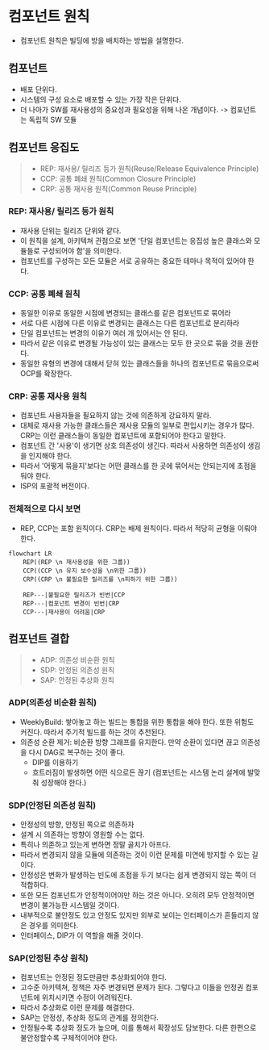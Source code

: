 # 컴포넌트 원칙

- 컴포넌트 원칙은 빌딩에 방을 배치하는 방법을 설명한다.

## 컴포넌트 
- 배포 단위다.
- 시스템의 구성 요소로 배포할 수 있는 가장 작은 단위다.
- 더 나아가 SW를 재사용성의 중요성과 필요성을 위해 나온 개념이다. -> 컴포넌트는 독립적 SW 모듈

## 컴포넌트 응집도
> - REP: 재사용/ 릴리즈 등가 원칙(Reuse/Release Equivalence Principle)
> - CCP: 공통 폐쇄 원칙(Common Closure Principle)
> - CRP: 공통 재사용 원칙(Common Reuse Principle)


### REP: 재사용/ 릴리즈 등가 원칙
- 재사용 단위는 릴리즈 단위와 같다.
- 이 원칙을 설계, 아키텍쳐 관점으로 보면 '단일 컴포넌트는 응집성 높은 클래스와 모듈들로 구성되어야 함'을 의미한다.
- 컴포넌트를 구성하는 모든 모듈은 서로 공유하는 중요한 테마나 목적이 있어야 한다.

### CCP: 공통 폐쇄 원칙
- 동일한 이유로 동일한 시점에 변경되는 클래스를 같은 컴포넌트로 묶어라
- 서로 다른 시점에 다른 이유로 변경되는 클래스는 다른 컴포넌트로 분리하라
- 단일 컴포넌트는 변경의 이유가 여러 개 있어서는 안 된다.
- 따라서 같은 이유로 변경될 가능성이 있는 클래스는 모두 한 곳으로 묶을 것을 권한다.
- 동일한 유형의 변경에 대해서 닫혀 있는 클래스들을 하나의 컴포넌트로 묶음으로써 OCP를 확장한다.

### CRP: 공통 재사용 원칙
- 컴포넌트 사용자들을 필요하지 않는 것에 의존하게 강요하지 말라.
- 대체로 재사용 가능한 클래스들은 재사용 모듈의 일부로 편입시키는 경우가 많다. CRP는 이런 클래스들이 동일한 컴포넌트에 포함되어야 한다고 말한다.
- 컴포넌트 간 '사용'이 생기면 상호 의존성이 생긴다. 따라서 사용하면 의존성이 생김을 인지해야 한다.
- 따라서 '어떻게 묶을지'보다는 어떤 클래스를 한 곳에 묶어서는 안되는지에 초점을 둬야 한다. 
- ISP의 포괄적 버전이다.

### 전체적으로 다시 보면
- REP, CCP는 포함 원칙이다. CRP는 배제 원칙이다. 따라서 적당히 균형을 이뤄야 한다.
```mermaid
flowchart LR
    REP((REP \n 재사용성을 위한 그룹))
    CCP((CCP \n 유지 보수성을 \n위한 그룹))
    CRP((CRP \n 불필요한 릴리즈를 \n피하기 위한 그룹))

    REP---|불필요한 릴리즈가 빈번|CCP
    REP---|컴포넌트 변경이 빈번|CRP
    CCP---|재사용이 어려움|CRP
```

## 컴포넌트 결합
> - ADP: 의존성 비순환 원칙
> - SDP: 안정된 의존성 원칙
> - SAP: 안정된 추상화 원칙

### ADP(의존성 비순환 원칙)
- WeeklyBuild: 쌓아놓고 하는 빌드는 통합을 위한 통합을 해야 한다. 또한 위험도 커진다. 따라서 주기적 빌드를 하는 것이 추천된다.
- 의존성 순환 제거: 비순환 방향 그래프를 유지한다. 만약 순환이 있다면 끊고 의존성을 다시 DAG로 복구하는 것이 좋다.
  - DIP를 이용하기
  - 흐트러짐이 발생하면 어떤 식으로든 끊기 (컴포넌트는 시스템 논리 설계에 발맞춰 성장해야 한다.)

### SDP(안정된 의존성 원칙)
- 안정성의 방향, 안정된 쪽으로 의존하자
- 설계 시 의존하는 방향이 영원할 수는 없다.
- 특히나 의존하고 있는게 변하면 정말 골치가 아프다.
- 따라서 변경되지 않을 모듈에 의존하는 것이 이런 문제를 미연에 방지할 수 있는 길이다.
- 안정성은 변화가 발생하는 빈도에 초점을 두기 보다는 쉽게 변경되지 않는 쪽이 더 적합하다.
- 또한 모든 컴포넌트가 안정적이어야만 하는 것은 아니다. 오히려 모두 안정적이면 변경이 불가능한 시스템일 것이다.
- 내부적으로 불안정도 있고 안정도 있지만 외부로 보이는 인터페이스가 흔들리지 않은 경우를 의미한다.
- 인터페이스, DIP가 이 역할을 해줄 것이다.

### SAP(안정된 추상 원칙)
- 컴포넌트는 안정된 정도만큼만 추상화되어야 한다.
- 고수준 아키텍쳐, 정책은 자주 변경되면 문제가 된다. 그렇다고 이들을 안정권 컴포넌트에 위치시키면 수정이 어려워진다.
- 따라서 추상화로 이런 문제를 해결한다.
- SAP는 안정성, 추상화 정도의 관계를 정의한다. 
- 안정될수록 추상화 정도가 높으며, 이를 통해서 확장성도 담보한다. 다른 한편으로 불안정할수록 구체적이어야 한다.